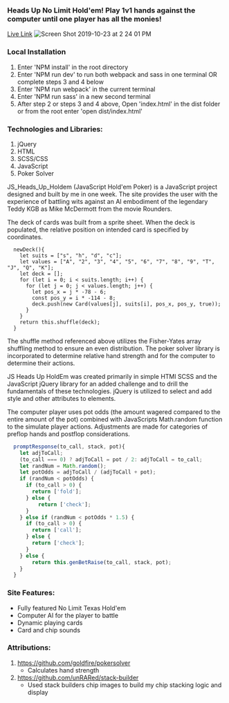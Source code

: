 ### Heads Up No Limit Hold'em! Play 1v1 hands against the computer until one player has all the monies!

[Live Link](https://acesandeights.firebaseapp.com//)
![Screen Shot 2019-10-23 at 2 24 01 PM](https://user-images.githubusercontent.com/16912968/67435368-d0e8c900-f5a0-11e9-9837-55b65db61abe.png)

### Local Installation
 1. Enter 'NPM install' in the root directory
 2. Enter 'NPM run dev' to run both webpack and sass in one terminal OR complete steps 3 and 4 below
 3. Enter 'NPM run webpack' in the current terminal
 4. Enter 'NPM run sass' in a new second terminal
 5. After step 2 or steps 3 and 4 above, Open 'index.html' in the dist folder or from the root enter 'open dist/index.html'
 
### Technologies and Libraries:
 1. jQuery
 2. HTML
 3. SCSS/CSS
 4. JavaScript
 5. Poker Solver

JS_Heads_Up_Holdem (JavaScript Hold'em Poker) is a JavaScript project designed and built by me in one week. The site provides the user with the experience of battling wits against an AI embodiment of the legendary Teddy KGB as Mike McDermott from the movie Rounders.

The deck of cards was built from a sprite sheet. When the deck is populated, the relative position on intended card is specified by coordinates.

``` javsacript
  newDeck(){
    let suits = ["s", "h", "d", "c"];
    let values = ["A", "2", "3", "4", "5", "6", "7", "8", "9", "T", "J", "Q", "K"];
    let deck = [];
    for (let i = 0; i < suits.length; i++) {
      for (let j = 0; j < values.length; j++) {
        let pos_x = j * -78 - 6;
        const pos_y = i * -114 - 8;
        deck.push(new Card(values[j], suits[i], pos_x, pos_y, true));
      }
    }
    return this.shuffle(deck);
  }
```

The shuffle method referenced above utilizes the Fisher-Yates array shuffling method to ensure an even distribution. The poker solver library is incorporated to determine relative hand strength and for the computer to determine their actions.

JS Heads Up HoldEm was created primarily in simple HTMl SCSS and the JavaScript jQuery library for an added challenge and to drill the fundamentals of these technologies. jQuery is utilized to select and add style and other attributes to elements.

The computer player uses pot odds (the amount wagered compared to the entire amount of the pot) combined with JavaScripts Math.random function to the simulate player actions. Adjustments are made for categories of preflop hands and postflop considerations.

``` javascript
  promptResponse(to_call, stack, pot){
    let adjToCall;
    (to_call === 0) ? adjToCall = pot / 2: adjToCall = to_call;
    let randNum = Math.random();
    let potOdds = adjToCall / (adjToCall + pot); 
    if (randNum < potOdds) {
      if (to_call > 0) {
        return ['fold'];
      } else {
          return ['check'];
      }
    } else if (randNum < potOdds * 1.5) {
      if (to_call > 0) {
        return ['call'];
      } else {
        return ['check'];
      }
    } else {
        return this.genBetRaise(to_call, stack, pot);
    }
  }
```

### Site Features:

* Fully featured No Limit Texas Hold'em
* Computer AI for the player to battle
* Dynamic playing cards
* Card and chip sounds

### Attributions:
 1. https://github.com/goldfire/pokersolver
    * Calculates hand strength
 2. https://github.com/unRARed/stack-builder
    * Used stack builders chip images to build my chip stacking logic and display
